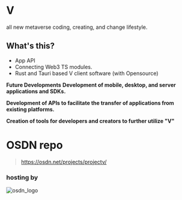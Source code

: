 # V
all new metaverse coding, creating, and change lifestyle.

## What's this?
 - App API
 - Connecting Web3 TS modules.
 - Rust and Tauri based V client software (with Opensource)
 
  __Future Developments__
  __Development of mobile, desktop, and server applications and SDKs.__

  __Development of APIs to facilitate the transfer of applications from existing platforms.__
  
  __Creation of tools for developers and creators to further utilize "V"__

# OSDN repo

> https://osdn.net/projects/projectv/

### hosting by
![osdn_logo](https://user-images.githubusercontent.com/88763245/227475348-36363766-dd2b-4475-b4e7-7ac410c0fb61.png)

